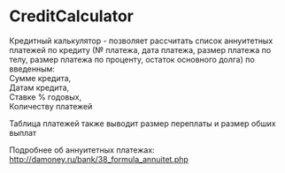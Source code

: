 # CreditCalculator
Кредитный калькулятор - позволяет рассчитать список аннуитетных платежей по кредиту (№ платежа, дата платежа, размер платежа по телу, размер платежа по проценту, остаток основного долга)
по введенным:  
Сумме кредита,  
Датам кредита,  
Ставке % годовых,  
Количеству платежей  
  
Таблица платежей также выводит размер переплаты и размер обших выплат
  
Подробнее об аннуитетных платежах:  
http://damoney.ru/bank/38_formula_annuitet.php
